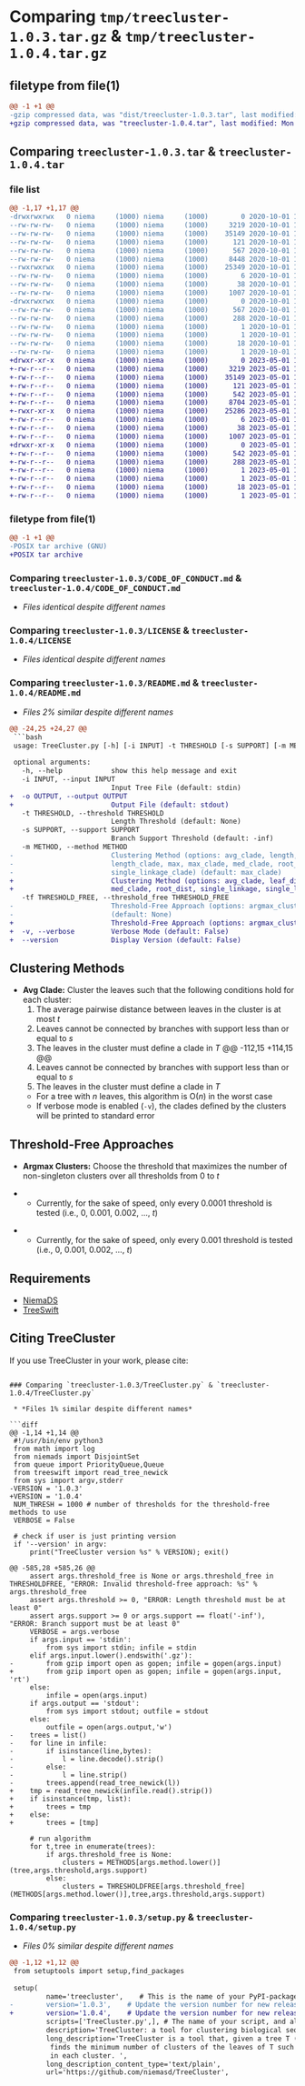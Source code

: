 # Comparing `tmp/treecluster-1.0.3.tar.gz` & `tmp/treecluster-1.0.4.tar.gz`

## filetype from file(1)

```diff
@@ -1 +1 @@
-gzip compressed data, was "dist/treecluster-1.0.3.tar", last modified: Thu Oct  1 16:38:35 2020, max compression
+gzip compressed data, was "treecluster-1.0.4.tar", last modified: Mon May  1 14:39:20 2023, max compression
```

## Comparing `treecluster-1.0.3.tar` & `treecluster-1.0.4.tar`

### file list

```diff
@@ -1,17 +1,17 @@
-drwxrwxrwx   0 niema     (1000) niema     (1000)        0 2020-10-01 16:38:35.000000 treecluster-1.0.3/
--rw-rw-rw-   0 niema     (1000) niema     (1000)     3219 2020-10-01 16:38:16.000000 treecluster-1.0.3/CODE_OF_CONDUCT.md
--rw-rw-rw-   0 niema     (1000) niema     (1000)    35149 2020-10-01 16:38:16.000000 treecluster-1.0.3/LICENSE
--rw-rw-rw-   0 niema     (1000) niema     (1000)      121 2020-10-01 16:38:16.000000 treecluster-1.0.3/MANIFEST.in
--rw-rw-rw-   0 niema     (1000) niema     (1000)      567 2020-10-01 16:38:35.000000 treecluster-1.0.3/PKG-INFO
--rw-rw-rw-   0 niema     (1000) niema     (1000)     8448 2020-10-01 16:38:16.000000 treecluster-1.0.3/README.md
--rwxrwxrwx   0 niema     (1000) niema     (1000)    25349 2020-10-01 16:38:16.000000 treecluster-1.0.3/TreeCluster.py
--rw-rw-rw-   0 niema     (1000) niema     (1000)        6 2020-10-01 16:38:16.000000 treecluster-1.0.3/VERSION
--rw-rw-rw-   0 niema     (1000) niema     (1000)       38 2020-10-01 16:38:35.000000 treecluster-1.0.3/setup.cfg
--rw-rw-rw-   0 niema     (1000) niema     (1000)     1007 2020-10-01 16:38:26.000000 treecluster-1.0.3/setup.py
-drwxrwxrwx   0 niema     (1000) niema     (1000)        0 2020-10-01 16:38:35.000000 treecluster-1.0.3/treecluster.egg-info/
--rw-rw-rw-   0 niema     (1000) niema     (1000)      567 2020-10-01 16:38:35.000000 treecluster-1.0.3/treecluster.egg-info/PKG-INFO
--rw-rw-rw-   0 niema     (1000) niema     (1000)      288 2020-10-01 16:38:35.000000 treecluster-1.0.3/treecluster.egg-info/SOURCES.txt
--rw-rw-rw-   0 niema     (1000) niema     (1000)        1 2020-10-01 16:38:35.000000 treecluster-1.0.3/treecluster.egg-info/dependency_links.txt
--rw-rw-rw-   0 niema     (1000) niema     (1000)        1 2020-10-01 16:38:35.000000 treecluster-1.0.3/treecluster.egg-info/not-zip-safe
--rw-rw-rw-   0 niema     (1000) niema     (1000)       18 2020-10-01 16:38:35.000000 treecluster-1.0.3/treecluster.egg-info/requires.txt
--rw-rw-rw-   0 niema     (1000) niema     (1000)        1 2020-10-01 16:38:35.000000 treecluster-1.0.3/treecluster.egg-info/top_level.txt
+drwxr-xr-x   0 niema     (1000) niema     (1000)        0 2023-05-01 14:39:20.828649 treecluster-1.0.4/
+-rw-r--r--   0 niema     (1000) niema     (1000)     3219 2023-05-01 14:34:43.000000 treecluster-1.0.4/CODE_OF_CONDUCT.md
+-rw-r--r--   0 niema     (1000) niema     (1000)    35149 2023-05-01 14:34:43.000000 treecluster-1.0.4/LICENSE
+-rw-r--r--   0 niema     (1000) niema     (1000)      121 2023-05-01 14:34:43.000000 treecluster-1.0.4/MANIFEST.in
+-rw-r--r--   0 niema     (1000) niema     (1000)      542 2023-05-01 14:39:20.828649 treecluster-1.0.4/PKG-INFO
+-rw-r--r--   0 niema     (1000) niema     (1000)     8704 2023-05-01 14:34:43.000000 treecluster-1.0.4/README.md
+-rwxr-xr-x   0 niema     (1000) niema     (1000)    25286 2023-05-01 14:38:37.000000 treecluster-1.0.4/TreeCluster.py
+-rw-r--r--   0 niema     (1000) niema     (1000)        6 2023-05-01 14:38:02.000000 treecluster-1.0.4/VERSION
+-rw-r--r--   0 niema     (1000) niema     (1000)       38 2023-05-01 14:39:20.828649 treecluster-1.0.4/setup.cfg
+-rw-r--r--   0 niema     (1000) niema     (1000)     1007 2023-05-01 14:38:13.000000 treecluster-1.0.4/setup.py
+drwxr-xr-x   0 niema     (1000) niema     (1000)        0 2023-05-01 14:39:20.828649 treecluster-1.0.4/treecluster.egg-info/
+-rw-r--r--   0 niema     (1000) niema     (1000)      542 2023-05-01 14:39:20.000000 treecluster-1.0.4/treecluster.egg-info/PKG-INFO
+-rw-r--r--   0 niema     (1000) niema     (1000)      288 2023-05-01 14:39:20.000000 treecluster-1.0.4/treecluster.egg-info/SOURCES.txt
+-rw-r--r--   0 niema     (1000) niema     (1000)        1 2023-05-01 14:39:20.000000 treecluster-1.0.4/treecluster.egg-info/dependency_links.txt
+-rw-r--r--   0 niema     (1000) niema     (1000)        1 2023-05-01 14:39:20.000000 treecluster-1.0.4/treecluster.egg-info/not-zip-safe
+-rw-r--r--   0 niema     (1000) niema     (1000)       18 2023-05-01 14:39:20.000000 treecluster-1.0.4/treecluster.egg-info/requires.txt
+-rw-r--r--   0 niema     (1000) niema     (1000)        1 2023-05-01 14:39:20.000000 treecluster-1.0.4/treecluster.egg-info/top_level.txt
```

### filetype from file(1)

```diff
@@ -1 +1 @@
-POSIX tar archive (GNU)
+POSIX tar archive
```

### Comparing `treecluster-1.0.3/CODE_OF_CONDUCT.md` & `treecluster-1.0.4/CODE_OF_CONDUCT.md`

 * *Files identical despite different names*

### Comparing `treecluster-1.0.3/LICENSE` & `treecluster-1.0.4/LICENSE`

 * *Files identical despite different names*

### Comparing `treecluster-1.0.3/README.md` & `treecluster-1.0.4/README.md`

 * *Files 2% similar despite different names*

```diff
@@ -24,25 +24,27 @@
 ```bash
 usage: TreeCluster.py [-h] [-i INPUT] -t THRESHOLD [-s SUPPORT] [-m METHOD] [-tf THRESHOLD_FREE]
 
 optional arguments:
   -h, --help            show this help message and exit
   -i INPUT, --input INPUT
                         Input Tree File (default: stdin)
+  -o OUTPUT, --output OUTPUT
+                        Output File (default: stdout)
   -t THRESHOLD, --threshold THRESHOLD
                         Length Threshold (default: None)
   -s SUPPORT, --support SUPPORT
                         Branch Support Threshold (default: -inf)
   -m METHOD, --method METHOD
-                        Clustering Method (options: avg_clade, length,
-                        length_clade, max, max_clade, med_clade, root_dist,
-                        single_linkage_clade) (default: max_clade)
+                        Clustering Method (options: avg_clade, leaf_dist_avg, leaf_dist_max, leaf_dist_min, length, length_clade, max, max_clade,
+                        med_clade, root_dist, single_linkage, single_linkage_cut, single_linkage_union, sum_branch, sum_branch_clade) (default: max_clade)
   -tf THRESHOLD_FREE, --threshold_free THRESHOLD_FREE
-                        Threshold-Free Approach (options: argmax_clusters)
-                        (default: None)
+                        Threshold-Free Approach (options: argmax_clusters) (default: None)
+  -v, --verbose         Verbose Mode (default: False)
+  --version             Display Version (default: False)
 ```
 
 ## Clustering Methods
 * **Avg Clade:** Cluster the leaves such that the following conditions hold for each cluster:
     1. The average pairwise distance between leaves in the cluster is at most *t*
     2. Leaves cannot be connected by branches with support less than or equal to *s*
     3. The leaves in the cluster must define a clade in *T*
@@ -112,15 +114,15 @@
     2. Leaves cannot be connected by branches with support less than or equal to *s*
     3. The leaves in the cluster must define a clade in *T*
     * For a tree with *n* leaves, this algorithm is O(*n*) in the worst case
     * If verbose mode is enabled (`-v`), the clades defined by the clusters will be printed to standard error
 
 ## Threshold-Free Approaches
 * **Argmax Clusters:** Choose the threshold that maximizes the number of non-singleton clusters over all thresholds from 0 to *t*
-    * Currently, for the sake of speed, only every 0.0001 threshold is tested (i.e., 0, 0.001, 0.002, ..., *t*)
+    * Currently, for the sake of speed, only every 0.001 threshold is tested (i.e., 0, 0.001, 0.002, ..., *t*)
 
 ## Requirements
 * [NiemaDS](https://github.com/niemasd/NiemaDS)
 * [TreeSwift](https://github.com/niemasd/TreeSwift)
 
 ## Citing TreeCluster
 If you use TreeCluster in your work, please cite:
```

### Comparing `treecluster-1.0.3/TreeCluster.py` & `treecluster-1.0.4/TreeCluster.py`

 * *Files 1% similar despite different names*

```diff
@@ -1,14 +1,14 @@
 #!/usr/bin/env python3
 from math import log
 from niemads import DisjointSet
 from queue import PriorityQueue,Queue
 from treeswift import read_tree_newick
 from sys import argv,stderr
-VERSION = '1.0.3'
+VERSION = '1.0.4'
 NUM_THRESH = 1000 # number of thresholds for the threshold-free methods to use
 VERBOSE = False
 
 # check if user is just printing version
 if '--version' in argv:
     print("TreeCluster version %s" % VERSION); exit()
 
@@ -585,28 +585,26 @@
     assert args.threshold_free is None or args.threshold_free in THRESHOLDFREE, "ERROR: Invalid threshold-free approach: %s" % args.threshold_free
     assert args.threshold >= 0, "ERROR: Length threshold must be at least 0"
     assert args.support >= 0 or args.support == float('-inf'), "ERROR: Branch support must be at least 0"
     VERBOSE = args.verbose
     if args.input == 'stdin':
         from sys import stdin; infile = stdin
     elif args.input.lower().endswith('.gz'):
-        from gzip import open as gopen; infile = gopen(args.input)
+        from gzip import open as gopen; infile = gopen(args.input, 'rt')
     else:
         infile = open(args.input)
     if args.output == 'stdout':
         from sys import stdout; outfile = stdout
     else:
         outfile = open(args.output,'w')
-    trees = list()
-    for line in infile:
-        if isinstance(line,bytes):
-            l = line.decode().strip()
-        else:
-            l = line.strip()
-        trees.append(read_tree_newick(l))
+    tmp = read_tree_newick(infile.read().strip())
+    if isinstance(tmp, list):
+        trees = tmp
+    else:
+        trees = [tmp]
 
     # run algorithm
     for t,tree in enumerate(trees):
         if args.threshold_free is None:
             clusters = METHODS[args.method.lower()](tree,args.threshold,args.support)
         else:
             clusters = THRESHOLDFREE[args.threshold_free](METHODS[args.method.lower()],tree,args.threshold,args.support)
```

### Comparing `treecluster-1.0.3/setup.py` & `treecluster-1.0.4/setup.py`

 * *Files 0% similar despite different names*

```diff
@@ -1,12 +1,12 @@
 from setuptools import setup,find_packages
 
 setup(
         name='treecluster',    # This is the name of your PyPI-package.
-        version='1.0.3',    # Update the version number for new releases
+        version='1.0.4',    # Update the version number for new releases
         scripts=['TreeCluster.py',], # The name of your script, and also the command you'll be using for calling it
         description='TreeCluster: a tool for clustering biological sequences using phylogenetic trees.',
         long_description='TreeCluster is a tool that, given a tree T (Newick format) and a distance threshold t, \
          finds the minimum number of clusters of the leaves of T such that some user-specified constraint is met \
          in each cluster. ',
         long_description_content_type='text/plain',
         url='https://github.com/niemasd/TreeCluster',
```

